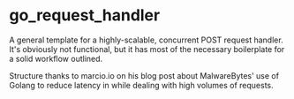 # go_request_handler
A general template for a highly-scalable, concurrent POST request handler. It's obviously not functional, but it has
most of the necessary boilerplate for a solid workflow outlined.

Structure thanks to marcio.io on his blog post about MalwareBytes' use of Golang to reduce latency in while dealing
with high volumes of requests.
